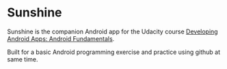 Sunshine
========

Sunshine is the companion Android app for the Udacity course [Developing Android Apps: Android Fundamentals](https://www.udacity.com/course/ud853).

Built for a basic Android programming exercise and practice using github at same time. 